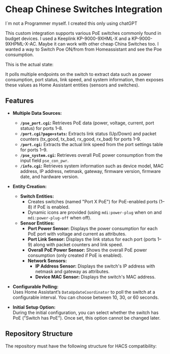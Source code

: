 # Cheap Chinese Switches Integration

I´m not a Programmer myself. I created this only using chatGPT

This custom integration supports various PoE switches commonly found in budget devices.
I used a Keeplink KP-9000-9XHML-X and a KP-9000-9XHPML-X-AC.
Maybe it can work with other cheap China Switches too.
I wanted a way to Switch Poe ON/from from Homeassistant and see the Poe consumption.

This is the actual state:

It polls multiple endpoints on the switch to extract data such as power consumption, port status, link speed, and system information, then exposes these values as Home Assistant entities (sensors and switches).

## Features

- **Multiple Data Sources:**  
  - **`/pse_port.cgi`:** Retrieves PoE data (power, voltage, current, port status) for ports 1–8.
  - **`/port.cgi?page=stats`:** Extracts link status (Up/Down) and packet counters (tx_good, tx_bad, rx_good, rx_bad) for ports 1–9.
  - **`/port.cgi`:** Extracts the actual link speed from the port settings table for ports 1–9.
  - **`/pse_system.cgi`:** Retrieves overall PoE power consumption from the input field `pse_con_pwr`.
  - **`/info.cgi`:** Retrieves system information such as device model, MAC address, IP address, netmask, gateway, firmware version, firmware date, and hardware version.

- **Entity Creation:**  
  - **Switch Entities:**  
    - Creates switches (named "Port X PoE") for PoE-enabled ports (1–8) if PoE is enabled.
    - Dynamic icons are provided (using `mdi:power-plug` when on and `mdi:power-plug-off` when off).
  - **Sensor Entities:**  
    - **Port Power Sensor:** Displays the power consumption for each PoE port with voltage and current as attributes.
    - **Port Link Sensor:** Displays the link status for each port (ports 1–9) along with packet counters and link speed.
    - **Overall PoE Power Sensor:** Shows the overall PoE power consumption (only created if PoE is enabled).
    - **Network Sensors:**  
      - **IP Address Sensor:** Displays the switch's IP address with netmask and gateway as attributes.
      - **Device MAC Sensor:** Displays the switch's MAC address.

- **Configurable Polling:**  
  Uses Home Assistant’s `DataUpdateCoordinator` to poll the switch at a configurable interval. You can choose between 10, 30, or 60 seconds.

- **Initial Setup Option:**  
  During the initial configuration, you can select whether the switch has PoE ("Switch has PoE"). Once set, this option cannot be changed later.

## Repository Structure

The repository must have the following structure for HACS compatibility:


